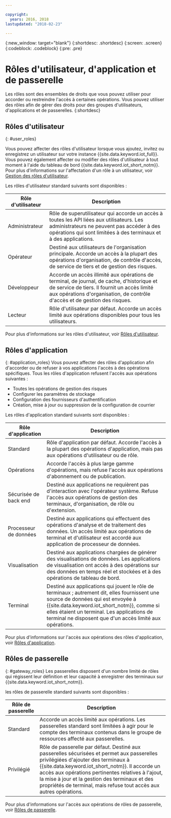 ```yaml
---

copyright:
  years: 2016, 2018
lastupdated: "2018-02-23"

---
```


{:new_window: target="blank"}
{:shortdesc: .shortdesc}
{:screen: .screen}
{:codeblock: .codeblock}
{:pre: .pre}

# Rôles d'utilisateur, d'application et de passerelle

Les rôles sont des ensembles de droits que vous pouvez utiliser pour accorder ou restreindre l'accès à certaines opérations. Vous pouvez utiliser des rôles afin de gérer des droits pour des groupes d'utilisateurs, d'applications et de passerelles.
{:shortdesc}

## Rôles d'utilisateur
{: #user_roles}

Vous pouvez affecter des rôles d'utilisateur lorsque vous ajoutez, invitez ou enregistrez un utilisateur sur votre instance {{site.data.keyword.iot_full}}. Vous pouvez également affecter ou modifier des rôles d'utilisateur à tout moment à l'aide du tableau de bord {{site.data.keyword.iot_short_notm}}. Pour plus d'informations sur l'affectation d'un rôle à un utilisateur, voir [Gestion des rôles d'utilisateur](managing_user_roles.html).

Les rôles d'utilisateur standard suivants sont disponibles :

Rôle d'utilisateur | Description
------------- | -------------
Administrateur | Rôle de superutilisateur qui accorde un accès à toutes les API liées aux utilisateurs. Les administrateurs ne peuvent pas accéder à des opérations qui sont limitées à des terminaux et à des applications.
Opérateur | Destiné aux utilisateurs de l'organisation principale. Accorde un accès à la plupart des opérations d'organisation, de contrôle d'accès, de service de tiers et de gestion des risques.
Développeur | Accorde un accès illimité aux opérations de terminal, de journal, de cache, d'historique et de service de tiers. Il fournit un accès limité aux opérations d'organisation, de contrôle d'accès et de gestion des risques.
Lecteur | Rôle d'utilisateur par défaut. Accorde un accès limité aux opérations disponibles pour tous les utilisateurs.

Pour plus d'informations sur les rôles d'utilisateur, voir [Rôles d'utilisateur](reference/roles_access.html).

## Rôles d'application
{: #application_roles}
Vous pouvez affecter des rôles d'application afin d'accorder ou de refuser à vos applications l'accès à des opérations spécifiques. Tous les rôles d'application refusent l'accès aux opérations suivantes :

- Toutes les opérations de gestion des risques
- Configurer les paramètres de stockage
- Configuration des fournisseurs d'authentification
- Création, mise à jour ou suppression de la configuration de courrier

Les rôles d'application standard suivants sont disponibles :

Rôle d'application | Description
------------- | -------------
Standard | Rôle d'application par défaut. Accorde l'accès à la plupart des opérations d'application, mais pas aux opérations d'utilisateur ou de rôle.   
Opérations | Accorde l'accès à plus large gamme d'opérations, mais refuse l'accès aux opérations d'abonnement ou de publication.
Sécurisée de back end | Destiné aux applications ne requièrent pas d'interaction avec l'opérateur système. Refuse l'accès aux opérations de gestion des terminaux, d'organisation, de rôle ou d'extension.
Processeur de données | Destiné aux applications qui effectuent des opérations d'analyse et de traitement des données. Un accès limité aux opérations de terminal et d'utilisateur est accordé aux application de processeur de données.
Visualisation | Destiné aux applications chargées de générer des visualisations de données. Les applications de visualisation ont accès à des opérations sur des données en temps réel et stockées et à des opérations de tableau de bord.
Terminal | Destiné aux applications qui jouent le rôle de terminaux ; autrement dit, elles fournissent une source de données qui est envoyée à {{site.data.keyword.iot_short_notm}}, comme si elles étaient un terminal. Les applications de terminal ne disposent que d'un accès limité aux opérations.

Pour plus d'informations sur l'accès aux opérations des rôles d'application, voir [Rôles d'application](reference/app_roles_access.html).

## Rôles de passerelle
{: #gateway_roles}
Les passerelles disposent d'un nombre limité de rôles qui régissent leur définition et leur capacité à enregistrer des terminaux sur {{site.data.keyword.iot_short_notm}}.

les rôles de passerelle standard suivants sont disponibles :

Rôle de passerelle | Description
------------- | -------------
Standard | Accorde un accès limité aux opérations. Les passerelles standard sont limitées à agir pour le compte des terminaux contenus dans le groupe de ressources affecté aux passerelles.
Privilégié | Rôle de passerelle par défaut. Destiné aux passerelles sécurisées et permet aux passerelles privilégiées d'ajouter des terminaux à {{site.data.keyword.iot_short_notm}}. Il accorde un accès aux opérations pertinentes relatives à l'ajout, la mise à jour et la gestion des terminaux et des propriétés de terminal, mais refuse tout accès aux autres opérations.  

Pour plus d'informations sur l'accès aux opérations de rôles de passerelle, voir [Rôles de passerelle](reference/gateway_roles_access.html).
